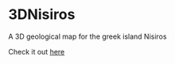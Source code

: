 # 3DNisiros
A 3D geological map for the greek island Nisiros

Check it out [here](https://cdn.rawgit.com/charmatzis/3dnisiros/master/index.html)
